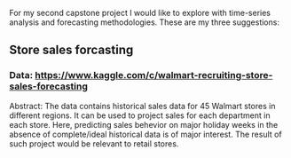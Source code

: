 
For my second capstone project I would like to explore with time-series analysis and forecasting methodologies. These are my three suggestions:

## Store sales forcasting
### Data: https://www.kaggle.com/c/walmart-recruiting-store-sales-forecasting
Abstract: The data contains historical sales data for 45 Walmart stores in different regions. It can be used to project sales for each department in each store. Here, predicting sales behevior on major holiday weeks in the absence of complete/ideal historical data is of major interest. The result of such project would be relevant to retail stores.


